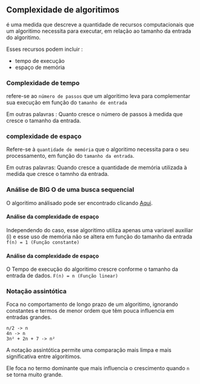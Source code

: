 ## Complexidade de algoritimos

é uma medida que descreve a quantidade de recursos computacionais que um algoritimo necessita para executar, em relação ao tamanho da entrada do algoritimo.

Esses recursos podem incluir :
* tempo de execução
* espaço de memória

### Complexidade de tempo
refere-se ao `número de passos` que um algoritimo leva para complementar sua execução em função do `tamanho de entrada`

Em outras palavras :
Quanto cresce o número de passos à medida que cresce o tamanho da entrada.

### complexidade de espaço
Refere-se à `quantidade de memória` que o algoritimo necessita para o seu processamento, em função do `tamanho da entrada`.

Em outras palavras:
Quando cresce a quantidade de memória utilizada à medida que cresce o tamnho da entrada.

### Análise de BIG O de uma busca sequencial
O algoritimo análisado pode ser encontrado clicando [Aqui](./busca_sequencial.java).

#### Análise da complexidade de espaço
Independendo do caso, esse algoritimo  utiliza apenas uma variavel auxiliar (i) e esse uso de memória não se altera em função do tamanho  da entrada
`f(n) = 1 (Função constante)`

#### Análise da complexidade de espaço
O Tempo de execução do algoritimo crescre conforme o tamanho da entrada de dados.
`F(n) = n (Função linear)`

### Notação assintótica
Foca no comportamento de longo prazo de um algoritimo, ignorando constantes e termos de menor ordem que têm pouca influencia em entradas grandes.

```
n/2 -> n
4n -> n
3n² + 2n + 7 -> n²
```
A notação assintótica permite uma comparação mais limpa e mais significativa entre algoritimos.

Ele foca no termo dominante que mais influencia o crescimento quando `n` se torna muito grande.